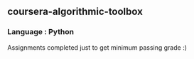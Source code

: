 ## coursera-algorithmic-toolbox
### Language : Python
Assignments completed just to get minimum passing grade :)
